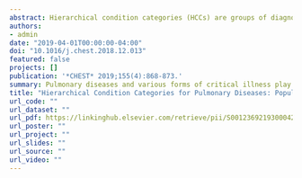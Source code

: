 ```yaml
---
abstract: Hierarchical condition categories (HCCs) are groups of diagnostic codes that are used to adjust federal payments to insurers and health systems based on differences in expected spending. Risk models built on HCCs improve on previous adjustment strategies that used demographic characteristics but did not include clinical diagnoses. Thus, accurate coding by clinicians of inpatient and outpatient encounters ensures capitated payments and reimbursements that are commensurate with predicted expenditures. Pulmonary diseases and various forms of critical illness play a significant role in this risk adjustment process both through their associated HCC codes and through interactions with other risk categories representing cardiac and psychiatric diseases. Ongoing uncertainty in federal health policy ensures a changing role for HCCs and risk-adjusted reimbursements across a variety of payment models and federal programs.
authors:
- admin
date: "2019-04-01T00:00:00-04:00"
doi: "10.1016/j.chest.2018.12.013"
featured: false
projects: []
publication: '*CHEST* 2019;155(4):868-873.'
summary: Pulmonary diseases and various forms of critical illness play a significant role in this risk adjustment process both through their associated HCC codes and through interactions with other risk categories representing cardiac and psychiatric diseases.
title: "Hierarchical Condition Categories for Pulmonary Diseases: Population Health Management and Policy Opportunities."
url_code: ""
url_dataset: ""
url_pdf: https://linkinghub.elsevier.com/retrieve/pii/S0012369219300042
url_poster: ""
url_project: ""
url_slides: ""
url_source: ""
url_video: ""
---
```


<!---
{{% alert note %}}
Supplementary notes can be added here, including [code and math](https://sourcethemes.com/academic/docs/writing-markdown-latex/).
{{% /alert %}}
-->